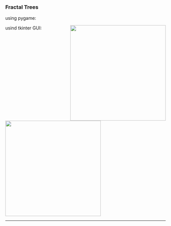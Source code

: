 ### Fractal Trees
using pygame:
<p>
<img style="float: right;" src="https://imgur.com/teLzCpo.jpg" width='300'>
</p>

usind tkinter GUI:
<p>
<img src="https://imgur.com/up0UHxC.jpg" width='300' >
</p>

***
